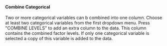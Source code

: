 <h4>Combine Categorical</h4>
Two or more categorical variables can b combined into one column. Choose at 
least two categorical variables from the first dropdown menu. Press 
"COMBINE LEVELS" to add an extra column to the data. This column contains the 
combined factor levels. If only one categorical variable is selected a copy of 
this variable is added to the data. 

